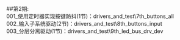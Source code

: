 


##第2期:  
001_使用定时器实现按键防抖(1节)：drivers_and_test\7th_buttons_all  
002_输入子系统驱动(2节)：drivers_and_test\8th_buttons_input  
003_分层分离驱动(1节)：drivers_and_test\9th_led_bus_drv_dev




